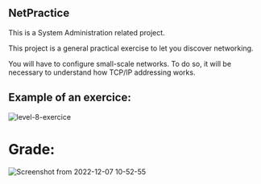 ## NetPractice
This is a System Administration related project.

This project is a general practical exercise to let you discover networking.

You will have to configure small-scale networks. To do so, it will be necessary to understand how TCP/IP addressing works.

## Example of  an exercice:
![level-8-exercice](https://github.com/t-pereira06/42_NetPractice/assets/118270669/a0bf36a5-c532-4a85-b48b-a5efcca88f4d)

# Grade:
![Screenshot from 2022-12-07 10-52-55](https://github.com/t-pereira06/42_NetPractice/assets/118270669/d3fea787-7283-4711-ab5f-f5ee8550f485)
